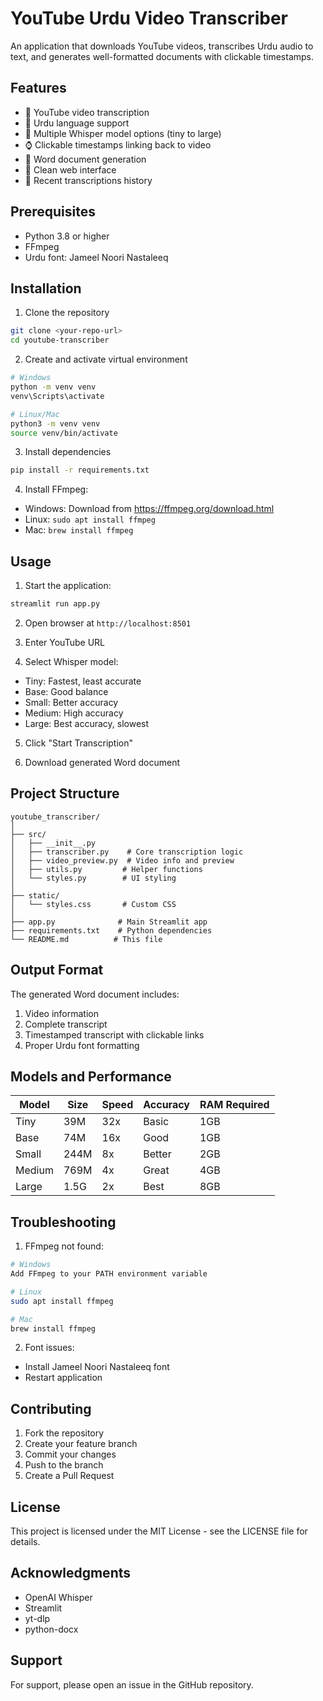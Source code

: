 # YouTube Urdu Video Transcriber

An application that downloads YouTube videos, transcribes Urdu audio to text, and generates well-formatted documents with clickable timestamps.

## Features

- 🎥 YouTube video transcription
- 📝 Urdu language support
- 🎯 Multiple Whisper model options (tiny to large)
- ⌚ Clickable timestamps linking back to video
- 📄 Word document generation
- 🎨 Clean web interface
- 💾 Recent transcriptions history

## Prerequisites

- Python 3.8 or higher
- FFmpeg
- Urdu font: Jameel Noori Nastaleeq

## Installation

1. Clone the repository
```bash
git clone <your-repo-url>
cd youtube-transcriber
```

2. Create and activate virtual environment
```bash
# Windows
python -m venv venv
venv\Scripts\activate

# Linux/Mac
python3 -m venv venv
source venv/bin/activate
```

3. Install dependencies
```bash
pip install -r requirements.txt
```

4. Install FFmpeg:
- Windows: Download from https://ffmpeg.org/download.html
- Linux: `sudo apt install ffmpeg`
- Mac: `brew install ffmpeg`

## Usage

1. Start the application:
```bash
streamlit run app.py
```

2. Open browser at `http://localhost:8501`

3. Enter YouTube URL

4. Select Whisper model:
- Tiny: Fastest, least accurate
- Base: Good balance
- Small: Better accuracy
- Medium: High accuracy
- Large: Best accuracy, slowest

5. Click "Start Transcription"

6. Download generated Word document

## Project Structure
```
youtube_transcriber/
│
├── src/
│   ├── __init__.py
│   ├── transcriber.py    # Core transcription logic
│   ├── video_preview.py  # Video info and preview
│   ├── utils.py         # Helper functions
│   └── styles.py        # UI styling
│
├── static/
│   └── styles.css       # Custom CSS
│
├── app.py              # Main Streamlit app
├── requirements.txt    # Python dependencies
└── README.md          # This file
```

## Output Format

The generated Word document includes:
1. Video information
2. Complete transcript
3. Timestamped transcript with clickable links
4. Proper Urdu font formatting

## Models and Performance

| Model | Size | Speed | Accuracy | RAM Required |
|-------|------|-------|----------|--------------|
| Tiny  | 39M  | 32x   | Basic    | 1GB         |
| Base  | 74M  | 16x   | Good     | 1GB         |
| Small | 244M | 8x    | Better   | 2GB         |
| Medium| 769M | 4x    | Great    | 4GB         |
| Large | 1.5G | 2x    | Best     | 8GB         |

## Troubleshooting

1. FFmpeg not found:
```bash
# Windows
Add FFmpeg to your PATH environment variable

# Linux
sudo apt install ffmpeg

# Mac
brew install ffmpeg
```

2. Font issues:
- Install Jameel Noori Nastaleeq font
- Restart application

## Contributing

1. Fork the repository
2. Create your feature branch
3. Commit your changes
4. Push to the branch
5. Create a Pull Request

## License

This project is licensed under the MIT License - see the LICENSE file for details.

## Acknowledgments

- OpenAI Whisper
- Streamlit
- yt-dlp
- python-docx

## Support

For support, please open an issue in the GitHub repository.